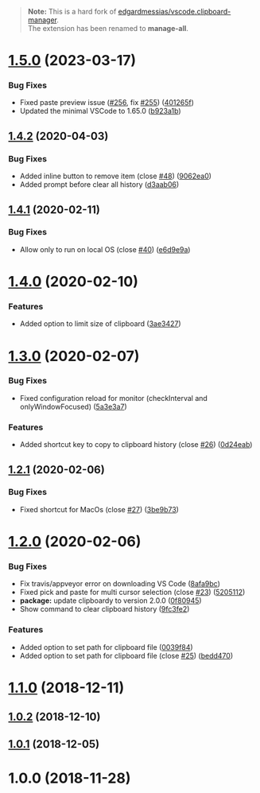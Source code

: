 > **Note:** This is a hard fork of [edgardmessias/vscode.clipboard-manager](https://github.com/edgardmessias/vscode.clipboard-manager).  
> The extension has been renamed to **manage-all**.

# [1.5.0](https://github.com/edgardmessias/vscode.clipboard-manager/compare/v1.4.2...v1.5.0) (2023-03-17)


### Bug Fixes

* Fixed paste preview issue ([#256](https://github.com/edgardmessias/vscode.clipboard-manager/issues/256), fix [#255](https://github.com/edgardmessias/vscode.clipboard-manager/issues/255)) ([401265f](https://github.com/edgardmessias/vscode.clipboard-manager/commit/401265f5149cbba7758382c47785dd8a8f9a694c))
* Updated the minimal VSCode to 1.65.0 ([b923a1b](https://github.com/edgardmessias/vscode.clipboard-manager/commit/b923a1b5e33efc95e000a74e84a2ffc3fd67c74f))



## [1.4.2](https://github.com/edgardmessias/vscode.clipboard-manager/compare/v1.4.1...v1.4.2) (2020-04-03)


### Bug Fixes

* Added inline button to remove item (close [#48](https://github.com/edgardmessias/vscode.clipboard-manager/issues/48)) ([9062ea0](https://github.com/edgardmessias/vscode.clipboard-manager/commit/9062ea0eadec8aedab4ddfdecf72ee651848a615))
* Added prompt before clear all history ([d3aab06](https://github.com/edgardmessias/vscode.clipboard-manager/commit/d3aab06fb3e8ff62c5ef55209a8473c86698fa6c))



## [1.4.1](https://github.com/edgardmessias/vscode.clipboard-manager/compare/v1.4.0...v1.4.1) (2020-02-11)


### Bug Fixes

* Allow only to run on local OS (close [#40](https://github.com/edgardmessias/vscode.clipboard-manager/issues/40)) ([e6d9e9a](https://github.com/edgardmessias/vscode.clipboard-manager/commit/e6d9e9add9168e51bc12293fb0888631c94c299c))



# [1.4.0](https://github.com/edgardmessias/vscode.clipboard-manager/compare/v1.3.0...v1.4.0) (2020-02-10)


### Features

* Added option to limit size of clipboard ([3ae3427](https://github.com/edgardmessias/vscode.clipboard-manager/commit/3ae3427f94518451d5f4604193537cf7eb2b885e))



# [1.3.0](https://github.com/edgardmessias/vscode.clipboard-manager/compare/v1.2.1...v1.3.0) (2020-02-07)


### Bug Fixes

* Fixed configuration reload for monitor (checkInterval and onlyWindowFocused) ([5a3e3a7](https://github.com/edgardmessias/vscode.clipboard-manager/commit/5a3e3a7ad215c3576984703a29d566a8b865f5f1))


### Features

* Added shortcut key to copy to clipboard history (close [#26](https://github.com/edgardmessias/vscode.clipboard-manager/issues/26)) ([0d24eab](https://github.com/edgardmessias/vscode.clipboard-manager/commit/0d24eabd6c7c03acafb54e46f41b3b02bb030ac1))



## [1.2.1](https://github.com/edgardmessias/vscode.clipboard-manager/compare/v1.2.0...v1.2.1) (2020-02-06)


### Bug Fixes

* Fixed shortcut for MacOs (close [#27](https://github.com/edgardmessias/vscode.clipboard-manager/issues/27)) ([3be9b73](https://github.com/edgardmessias/vscode.clipboard-manager/commit/3be9b73a403c4f365d5a2dcfa6bbecd119155587))



# [1.2.0](https://github.com/edgardmessias/vscode.clipboard-manager/compare/v1.1.0...v1.2.0) (2020-02-06)


### Bug Fixes

* Fix travis/appveyor error on downloading VS Code ([8afa9bc](https://github.com/edgardmessias/vscode.clipboard-manager/commit/8afa9bc79caf4cccbda26107c3519cbec1a45084))
* Fixed pick and paste for multi cursor selection (close [#23](https://github.com/edgardmessias/vscode.clipboard-manager/issues/23)) ([5205112](https://github.com/edgardmessias/vscode.clipboard-manager/commit/5205112d642396ff973e0861fc3ec7599b42ae68))
* **package:** update clipboardy to version 2.0.0 ([0f80945](https://github.com/edgardmessias/vscode.clipboard-manager/commit/0f809450424f53be80a6e2cc55eba7dcacd4f561))
* Show command to clear clipboard history ([9fc3fe2](https://github.com/edgardmessias/vscode.clipboard-manager/commit/9fc3fe289e233301315bf34fa066e1c869cf159b))


### Features

* Added option to set path for clipboard file ([0039f84](https://github.com/edgardmessias/vscode.clipboard-manager/commit/0039f84cdc7301cdf2c5642f697127aa5832f667))
* Added option to set path for clipboard file (close [#25](https://github.com/edgardmessias/vscode.clipboard-manager/issues/25)) ([bedd470](https://github.com/edgardmessias/vscode.clipboard-manager/commit/bedd4707d551fed57847e4d3dbe4d767c5a03568))



# [1.1.0](https://github.com/edgardmessias/vscode.clipboard-manager/compare/v1.0.2...v1.1.0) (2018-12-11)



## [1.0.2](https://github.com/edgardmessias/vscode.clipboard-manager/compare/v1.0.1...v1.0.2) (2018-12-10)



## [1.0.1](https://github.com/edgardmessias/vscode.clipboard-manager/compare/v1.0.0...v1.0.1) (2018-12-05)



# 1.0.0 (2018-11-28)



